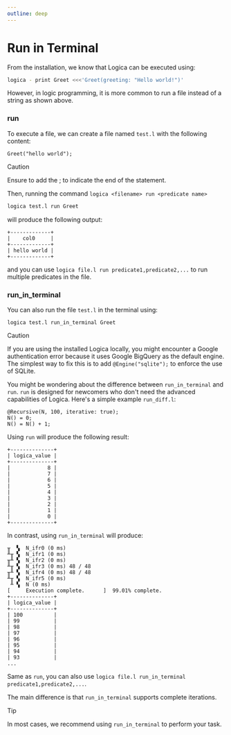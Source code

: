 ```yaml
---
outline: deep
---
```

# Run in Terminal

From the installation, we know that Logica can be executed using:

```sh
logica - print Greet <<<'Greet(greeting: "Hello world!")'
```
However, in logic programming, it is more common to run a file instead of a string as shown above.


### run
To execute a file, we can create a file named `test.l` with the following content:
```
Greet("hello world");
```
>[!caution]
>Ensure to add the ; to indicate the end of the statement. 


Then, running the command `logica <filename> run <predicate name>`
```bash
logica test.l run Greet
``` 
will produce the following output:

```
+-------------+
|    col0     |
+-------------+
| hello world |
+-------------+
```

and you can use `logica file.l run predicate1,predicate2,...` to run multiple predicates in the file.

### run_in_terminal
You can also run the file `test.l` in the terminal using:
```
logica test.l run_in_terminal Greet

```

> [!caution]
> If you are using the installed Logica locally, you might encounter a Google authentication error because it uses Google BigQuery as the default engine. The simplest way to fix this is to add `@Engine("sqlite");` to enforce the use of SQLite.

You might be wondering about the difference between `run_in_terminal` and `run`. `run` is designed for newcomers who don't need the advanced capabilities of Logica. Here's a simple example `run_diff.l`:

```
@Recursive(N, 100, iterative: true);
N() = 0;
N() = N() + 1;
```

Using `run` will produce the following result:
```
+--------------+
| logica_value |
+--------------+
|            8 |
|            7 |
|            6 |
|            5 |
|            4 |
|            3 |
|            2 |
|            1 |
|            0 |
+--------------+
```

In contrast, using `run_in_terminal` will produce:
```
╥  ▚  N_ifr0 (0 ms)          
╨╥ ▚  N_ifr1 (0 ms)          
╥╨ ▚  N_ifr2 (0 ms)          
╨╥ ▚  N_ifr3 (0 ms) 48 / 48
╥╨ ▚  N_ifr4 (0 ms) 48 / 48
╨╥ ▚  N_ifr5 (0 ms)          
 ╨ ▚  N (0 ms)          
[     Execution complete.      ]  99.01% complete.
+--------------+
| logica_value |
+--------------+
| 100          |
| 99           |
| 98           |
| 97           |
| 96           |
| 95           |
| 94           |
| 93           |
...
```

Same as `run`, you can also use `logica file.l run_in_terminal predicate1,predicate2,...`.

The main difference is that `run_in_terminal` supports complete iterations.
>[!TIP]
>In most cases, we recommend using `run_in_terminal` to perform your task.